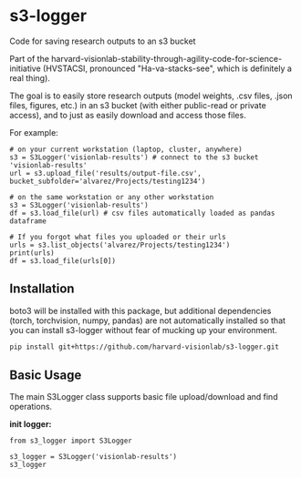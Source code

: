 # s3-logger
Code for saving research outputs to an s3 bucket

Part of the harvard-visionlab-stability-through-agility-code-for-science-initiative (HVSTACSI, pronounced "Ha-va-stacks-see", which is definitely a real thing).

The goal is to easily store research outputs (model weights, .csv files, .json files, figures, etc.) in an s3 bucket (with either public-read or private access), and to just as easily download and access those files.

For example:
```
# on your current workstation (laptop, cluster, anywhere)
s3 = S3Logger('visionlab-results') # connect to the s3 bucket 'visionlab-results'
url = s3.upload_file('results/output-file.csv', bucket_subfolder='alvarez/Projects/testing1234') 

# on the same workstation or any other workstation
s3 = S3Logger('visionlab-results')
df = s3.load_file(url) # csv files automatically loaded as pandas dataframe

# If you forgot what files you uploaded or their urls
urls = s3.list_objects('alvarez/Projects/testing1234')
print(urls) 
df = s3.load_file(urls[0])
```

## Installation

boto3 will be installed with this package, but additional dependencies (torch, torchvision, numpy, pandas) are not automatically installed so that you can install s3-logger without fear of mucking up your environment.

```bash
pip install git+https://github.com/harvard-visionlab/s3-logger.git
```

## Basic Usage

The main S3Logger class supports basic file upload/download and find operations.

**init logger:**
```
from s3_logger import S3Logger

s3_logger = S3Logger('visionlab-results')
s3_logger
```
